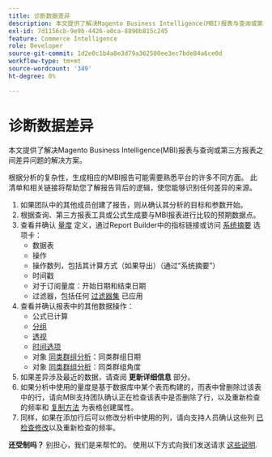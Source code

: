 ```yaml
---
title: 诊断数据差异
description: 本文提供了解决Magento Business Intelligence(MBI)报表与查询或第三方报表之间差异问题的解决方案。
exl-id: 7d1156cb-9e9b-4426-a0ca-8890b815c245
feature: Commerce Intelligence
role: Developer
source-git-commit: 1d2e0c1b4a8e3d79a362500ee3ec7bde84a6ce0d
workflow-type: tm+mt
source-wordcount: '349'
ht-degree: 0%

---
```


# 诊断数据差异

本文提供了解决Magento Business Intelligence(MBI)报表与查询或第三方报表之间差异问题的解决方案。

根据分析的复杂性，生成相应的MBI报告可能需要熟悉平台的许多不同方面。 此清单和相关链接将帮助您了解报告背后的逻辑，使您能够识别任何差异的来源。

1. 如果团队中的其他成员创建了报告，则从确认其分析的目标和参数开始。
1. 根据查询、第三方报表工具或公式生成要与MBI报表进行比较的预期数据点。
1. 查看并确认 [量度](https://experienceleague.adobe.com/docs/commerce-business-intelligence/mbi/build/reports/ess-manage-data-metrics.html) 定义，通过Report Builder中的指标链接或访问 [系统摘要](https://support.magento.com/hc/en-us/articles/360016730971-Understand-View-definitions-of-metrics-filters-columns-and-column-references-in-the-System-Summary) 选项卡：
   * 数据表
   * 操作
   * 操作数列，包括其计算方式（如果导出）（通过“系统摘要”）
   * 时间戳
   * 对于订阅量度：开始日期和结束日期
   * 过滤器，包括任何 [过滤器集](https://experienceleague.adobe.com/docs/commerce-business-intelligence/mbi/build/reports/ess-manage-data-filters.html) 已应用
1. 查看并确认报表中的其他数据操作：
   * 公式已计算
   * [分组](https://experienceleague.adobe.com/docs/commerce-business-intelligence/mbi/tutorials/using-visual-report-builder.html#groupby)
   * [透视](https://experienceleague.adobe.com/docs/commerce-business-intelligence/mbi/tutorials/using-visual-report-builder.html)
   * [时间选项](https://experienceleague.adobe.com/docs/commerce-business-intelligence/mbi/tutorials/using-visual-report-builder.html)
   * 对象 [同类群组分析](https://support.magento.com/hc/en-us/articles/360016504632-Create-cohort-analysis)：同类群组日期
   * 对象 [同类群组分析](https://support.magento.com/hc/en-us/articles/360016504632-Create-cohort-analysis)：同类群组角度
1. 如果差异涉及最近的数据，请查阅 **更新详细信息** 部分。
1. 如果分析中使用的量度是基于数据库中某个表而构建的，而表中曾删除过该表中的行，请向MBI支持团队确认正在检查该表中是否删除了行，以及重新检查的频率和 [复制方法](https://experienceleague.adobe.com/docs/commerce-business-intelligence/mbi/best-practices/data/opt-db-analysis.html) 为表格创建属性。
1. 同样，如果在添加行后可以修改分析中使用的列，请向支持人员确认这些列 [已检查修改](https://experienceleague.adobe.com/docs/commerce-business-intelligence/mbi/analyze/warehouse-manager/cfg-data-rechecks.html)以及重新检查的频率。

**还受制吗？** 别担心，我们是来帮忙的。 使用以下方式向我们发送请求 [这些说明](/help/troubleshooting/miscellaneous/mbi-data-discrepancies.md).
